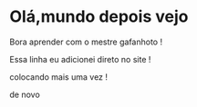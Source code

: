 # Olá,mundo depois vejo

Bora aprender com o mestre gafanhoto !

Essa linha eu adicionei direto no site !

colocando mais uma vez !

de  novo
